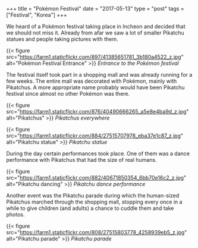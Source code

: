 +++
title = "Pokémon Festival"
date = "2017-05-13"
type = "post"
tags = ["Festival", "Korea"]
+++

We heard of a Pokémon festival taking place in Incheon and decided that we should not miss it. Already from afar we saw a lot of smaller Pikatchu statues and people taking pictures with them.

{{< figure src="https://farm1.staticflickr.com/897/41385651781_3b180a4522_z.jpg" alt="Pokémon Festival Entrance" >}}
*Entrance to the Pokémon festival*

The festival itself took part in a shopping mall and was already running for a few weeks. The entire mall was decorated with Pokémon, mainly with Pikatchus. A more appropriate name probably would have been Pikatchu festival since almost no other Pokémon was there.

{{< figure src="https://farm1.staticflickr.com/876/40490666265_a5e8e4ba9d_z.jpg" alt="Pikatchus" >}}
*Pikatchus everywhere*

{{< figure src="https://farm1.staticflickr.com/884/27515707978_eba37e1c87_z.jpg" alt="Pikatchu statue" >}}
*Pikatchu statue*

During the day certain performances took place. One of them was a dance performance with Pikatchus that had the size of real humans.

{{< figure src="https://farm1.staticflickr.com/882/40671850354_6bb70e16c2_z.jpg" alt="Pikatchu dancing" >}}
*Pikatchu dance performance*

Another event was the Pikatchu parade during which the human-sized Pikatchus marched through the shopping mall, stopping every once in a while to give children (and adults) a chance to cuddle them and take photos.

{{< figure src="https://farm1.staticflickr.com/808/27515803778_4258939eb5_z.jpg" alt="Pikatchu parade" >}}
*Pikatchu parade*
